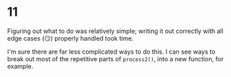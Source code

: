 # 11

Figuring out what to do was relatively simple; writing it out correctly with all edge cases (&#x1F60F;) properly handled took time.

I'm sure there are far less complicated ways to do this.  I can see ways to break out most of the repetitive parts of `process2()`, into a new function, for example.
